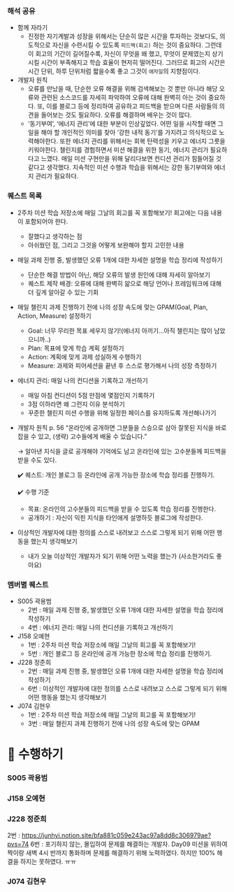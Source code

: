 
### 해석 공유

- 함께 자라기
    - 진정한 자기계발과 성장을 위해서는 단순히 많은 시간을 투자하는 것보다도, 의도적으로 자신을 수련시킬 수 있도록 `피드백(회고)` 하는 것이 중요하다. 그런데 이 회고의 기간이 길어질수록, 자신이 무엇을 왜 했고, 무엇이 문제였는지 상기시킬 시간이 부족해지고 학습 효율이 현저히 떨어진다. 그러므로 회고의 시간은 시간 단위, 하루 단위처럼 짧을수록 좋고 그것이 `애자일`의 지향점이다.
- 개발자 원칙
    - 오류를 만났을 때, 단순한 오류 해결을 위해 검색해보는 것 뿐만 아니라 해당 오류와 관련된 소스코드를 자세히 파악하여 오류에 대해 완벽히 아는 것이 중요하다. 또, 이를 블로그 등에 정리하여 공유하고 피드백을 받으며 다른 사람들의 의견을 들어보는 것도 필요하다. 오류를 해결하며 배우는 것이 많다.
    - ‘동기부여’, ‘에너지 관리’에 대한 부분이 인상깊었다. 어떤 일을 시작할 때면 그 일을 해야 할 개인적인 의미를 찾아 ‘강한 내적 동기’를 가지려고 의식적으로 노력해야한다. 또한 에너지 관리를 위해서는 회복 탄력성을 키우고 에너지 그릇을 키워야한다. 챌린지를 경험하면서 미션 해결을 위한 동기, 에너지 관리가 필요하다고 느꼈다. 매일 미션 구현만을 위해 달리다보면 컨디션 관리가 힘들어질 것 같다고 생각했다. 지속적인 미션 수행과 학습을 위해서는 강한 동기부여와 에너지 관리가 필요하다.

### 퀘스트 목록

- 2주차 미션 학습 저장소에 매일 그날의 회고를 꼭 포함해보기! 회고에는 다음 내용이 포함되어야 한다.
    - 잘했다고 생각하는 점
    - 아쉬웠던 점, 그리고 그것을 어떻게 보완해야 할지 고민한 내용

- 매일 과제 진행 중, 발생했던 오류 1개에 대한 자세한 설명을 학습 정리에 작성하기
    - 단순한 해결 방법이 아닌, 해당 오류의 발생 원인에 대해 자세히 알아보기
    - 퀘스트 제작 배경: 오류에 대해 완벽히 앎으로 해당 언어나 프레임워크에 대해 더 깊게 알아갈 수 있는 기회

- 매일 챌린지 과제 진행하기 전에 나의 성장 속도에 맞는 GPAM(Goal, Plan, Action, Measure) 설정하기
    - Goal: 너무 무리한 목표 세우지 않기!(에너지 아끼기…아직 챌린지는 많이 남았으니까..)
    - Plan: 목표에 맞게 학습 계획 설정하기
    - Action: 계획에 맞게 과제 성실하게 수행하기
    - Measure: 과제와 피어세션을 끝낸 후 스스로 평가해서 나의 성장 측정하기

- 에너지 관리: 매일 나의 컨디션을 기록하고 개선하기
    - 매일 아침 컨디션이 5점 만점에 몇점인지 기록하기
    - 3점 이하라면 왜 그런지 이유 분석하기
    - 꾸준한 챌린지 미션 수행을 위해 일정한 페이스를 유지하도록 개선해나가기

- 개발자 원칙 p. 56 “온라인에 공개하면 그분들을 스승으로 삼아 잘못된 지식을 바로잡을 수 있고, (생략) 고수들에게 배울 수 있습니다.”
    
    → 알아낸 지식을 글로 공개해야 기억에도 남고 온라인에 있는 고수분들께 피드백을 받을 수도 있다.
    
    ✔️ 퀘스트: 개인 블로그 등 온라인에 공개 가능한 장소에 학습 정리를 진행하기.
    
    ✔️ 수행 기준
    
    - 목표: 온라인의 고수분들의 피드백을 받을 수 있도록 학습 정리를 진행한다.
    - 공개하기 : 자신이 익힌 지식을 타인에게 설명하듯 블로그에 작성한다.

- 이상적인 개발자에 대한 정의를 스스로 내려보고 스스로 그렇게 되기 위해 어떤 행동을 했는지 생각해보기
    - 내가 오늘 이상적인 개발자가 되기 위해 어떤 노력을 했는가 (사소한거라도 좋아요)
      
### 멤버별 퀘스트 
- S005 곽용범
    - 2번 : 매일 과제 진행 중, 발생했던 오류 1개에 대한 자세한 설명을 학습 정리에 작성하기
    - 4번 : 에너지 관리: 매일 나의 컨디션을 기록하고 개선하기
- J158 오예현
    - 1번 : 2주차 미션 학습 저장소에 매일 그날의 회고를 꼭 포함해보기!
    - 5번 : 개인 블로그 등 온라인에 공개 가능한 장소에 학습 정리를 진행하기.
- J228 정준희
    - 2번 : 매일 과제 진행 중, 발생했던 오류 1개에 대한 자세한 설명을 학습 정리에 작성하기
    - 6번 : 이상적인 개발자에 대한 정의를 스스로 내려보고 스스로 그렇게 되기 위해 어떤 행동을 했는지 생각해보기
- J074 김현우
    - 1번 : 2주차 미션 학습 저장소에 매일 그날의 회고를 꼭 포함해보기!
    - 3번 : 매일 챌린지 과제 진행하기 전에 나의 성장 속도에 맞는 GPAM
      
# 🧘 수행하기

### S005 곽용범

### J158 오예현

### J228 정준희
2번 : https://junhyi.notion.site/bfa881c059e243ac97a8dd8c306979ae?pvs=74
6번 : 포기하지 않는, 몰입하여 문제를 해결하는 개발자. Day09 미션을 위하여 짝이랑 새벽 4시 반까지 통화하며 문제를 해결하기 위해 노력하였다. 하지만 100% 해결을 하지는 못하였다. ㅠㅠ

### J074 김현우
